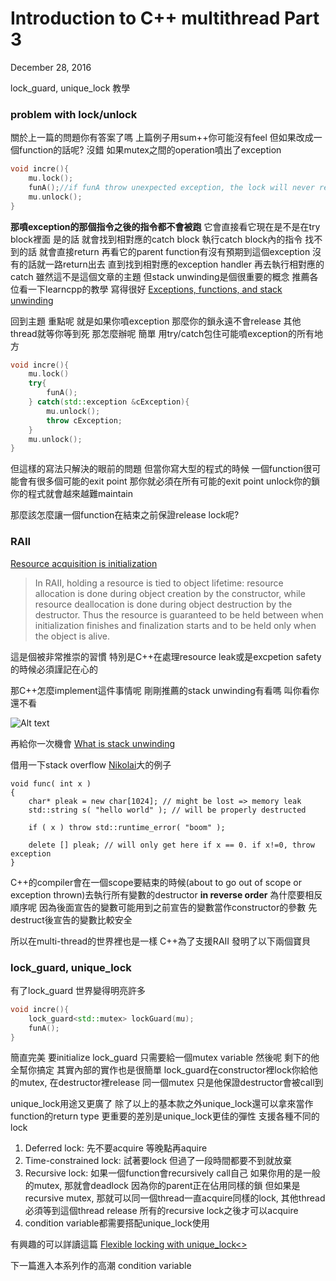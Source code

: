 # Introduction to C++ multithread Part 3

December 28, 2016

lock_guard, unique_lock 教學

### problem with lock/unlock

關於上一篇的問題你有答案了嗎 上篇例子用sum++你可能沒有feel 但如果改成一個function的話呢? 沒錯 如果mutex之間的operation噴出了exception

```c++
void incre(){
    mu.lock();
    funA();//if funA throw unexpected exception, the lock will never release
    mu.unlock();
}  
```

**那噴exception的那個指令之後的指令都不會被跑** 它會直接看它現在是不是在try block裡面 是的話 就會找到相對應的catch block 執行catch block內的指令 找不到的話 就會直接return 再看它的parent function有沒有預期到這個exception 沒有的話就一路return出去 直到找到相對應的exception handler 再去執行相對應的catch 雖然這不是這個文章的主題 但stack unwinding是個很重要的概念 推薦各位看一下learncpp的教學 寫得很好 [Exceptions, functions, and stack unwinding](http://www.learncpp.com/cpp-tutorial/143-exceptions-functions-and-stack-unwinding/)

回到主題 重點呢 就是如果你噴exception 那麼你的鎖永遠不會release 其他thread就等你等到死 那怎麼辦呢 簡單 用try/catch包住可能噴exception的所有地方

```c++
void incre(){
    mu.lock()
    try{
        funA();
    } catch(std::exception &cException){
        mu.unlock();
        throw cException;
    }
    mu.unlock(); 
}  
```

但這樣的寫法只解決的眼前的問題 但當你寫大型的程式的時候 一個function很可能會有很多個可能的exit point 那你就必須在所有可能的exit point unlock你的鎖 你的程式就會越來越難maintain

那麼該怎麼讓一個function在結束之前保證release lock呢?

### RAII

[Resource acquisition is initialization](https://en.wikipedia.org/wiki/Resource_acquisition_is_initialization)

> In RAII, holding a resource is tied to object lifetime: resource allocation is done during object creation by the constructor, while resource deallocation is done during object destruction by the destructor. Thus the resource is guaranteed to be held between when initialization finishes and finalization starts and to be held only when the object is alive.

這是個被非常推崇的習慣 特別是C++在處理resource leak或是excpetion safety的時候必須謹記在心的

那C++怎麼implement這件事情呢 剛剛推薦的stack unwinding有看嗎 叫你看你還不看



![Alt text](/Users/summerrain/Documents/GitHub/TyporaPic/TyporaPic/iced.jpeg)

再給你一次機會 [What is stack unwinding](http://stackoverflow.com/questions/2331316/what-is-stack-unwinding)

借用一下stack overflow [Nikolai](http://stackoverflow.com/users/106671/nikolai-n-fetissov)大的例子

```
void func( int x )
{
    char* pleak = new char[1024]; // might be lost => memory leak
    std::string s( "hello world" ); // will be properly destructed

    if ( x ) throw std::runtime_error( "boom" );

    delete [] pleak; // will only get here if x == 0. if x!=0, throw exception
}
```

C++的compiler會在一個scope要結束的時候(about to go out of scope or exception thrown)去執行所有變數的destructor **in reverse order** 為什麼要相反順序呢 因為後面宣告的變數可能用到之前宣告的變數當作constructor的參數 先destruct後宣告的變數比較安全

所以在multi-thread的世界裡也是一樣 C++為了支援RAII 發明了以下兩個寶貝

### lock_guard, unique_lock

有了lock_guard 世界變得明亮許多

```c++
void incre(){
    lock_guard<std::mutex> lockGuard(mu);
    funA();
}  
```

簡直完美 要initialize lock_guard 只需要給一個mutex variable 然後呢 剩下的他全幫你搞定 其實內部的實作也是很簡單 lock_guard在constructor裡lock你給他的mutex, 在destructor裡release 同一個mutex 只是他保證destructor會被call到

unique_lock用途又更廣了 除了以上的基本款之外unique_lock還可以拿來當作function的return type 更重要的差別是unique_lock更佳的彈性 支援各種不同的lock

1. Deferred lock: 先不要acquire 等晚點再aquire
2. Time-constrained lock: 試著要lock 但過了一段時間都要不到就放棄
3. Recursive lock: 如果一個function會recursively call自己 如果你用的是一般的mutex, 那就會deadlock 因為你的parent正在佔用同樣的鎖 但如果是recursive mutex, 那就可以同一個thread一直acquire同樣的lock, 其他thread必須等到這個thread release 所有的recursive lock之後才可以acquire
4. condition variable都需要搭配unique_lock使用

有興趣的可以詳讀這篇 [Flexible locking with unique_lock<>](https://www.justsoftwaresolutions.co.uk/threading/multithreading-in-c++0x-part-5-flexible-locking.html)

下一篇進入本系列作的高潮 condition variable